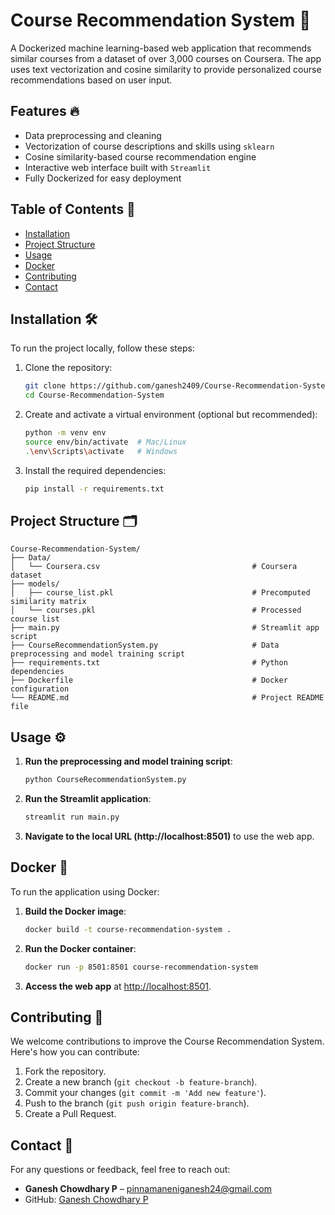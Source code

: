 # Course Recommendation System 🚀

A Dockerized machine learning-based web application that recommends similar courses from a dataset of over 3,000 courses on Coursera. The app uses text vectorization and cosine similarity to provide personalized course recommendations based on user input.

## Features 🔥
- Data preprocessing and cleaning
- Vectorization of course descriptions and skills using `sklearn`
- Cosine similarity-based course recommendation engine
- Interactive web interface built with `Streamlit`
- Fully Dockerized for easy deployment

## Table of Contents 📑
- [Installation](#installation)
- [Project Structure](#project-structure)
- [Usage](#usage)
- [Docker](#docker)
- [Contributing](#contributing)
- [Contact](#contact)

## Installation 🛠️

To run the project locally, follow these steps:

1. Clone the repository:
   ```bash
   git clone https://github.com/ganesh2409/Course-Recommendation-System.git
   cd Course-Recommendation-System
   ```

2. Create and activate a virtual environment (optional but recommended):
   ```bash
   python -m venv env
   source env/bin/activate  # Mac/Linux
   .\env\Scripts\activate   # Windows
   ```

3. Install the required dependencies:
   ```bash
   pip install -r requirements.txt
   ```
## Project Structure 🗂️

```
Course-Recommendation-System/
├── Data/
│   └── Coursera.csv                                  # Coursera dataset
├── models/
│   ├── course_list.pkl                               # Precomputed similarity matrix
│   └── courses.pkl                                   # Processed course list
├── main.py                                           # Streamlit app script
├── CourseRecommendationSystem.py                     # Data preprocessing and model training script 
├── requirements.txt                                  # Python dependencies
├── Dockerfile                                        # Docker configuration
└── README.md                                         # Project README file
```

## Usage ⚙️

1. **Run the preprocessing and model training script**:
   ```bash
   python CourseRecommendationSystem.py
   ```

2. **Run the Streamlit application**:
   ```bash
   streamlit run main.py
   ```

3. **Navigate to the local URL (http://localhost:8501)** to use the web app.

## Docker 🐳

To run the application using Docker:

1. **Build the Docker image**:
   ```bash
   docker build -t course-recommendation-system .
   ```

2. **Run the Docker container**:
   ```bash
   docker run -p 8501:8501 course-recommendation-system
   ```

3. **Access the web app** at [http://localhost:8501](http://localhost:8501).

## Contributing 🤝

We welcome contributions to improve the Course Recommendation System. Here's how you can contribute:

1. Fork the repository.
2. Create a new branch (`git checkout -b feature-branch`).
3. Commit your changes (`git commit -m 'Add new feature'`).
4. Push to the branch (`git push origin feature-branch`).
5. Create a Pull Request.

## Contact 📧

For any questions or feedback, feel free to reach out:

- **Ganesh Chowdhary P** – pinnamaneniganesh24@gmail.com
- GitHub: [Ganesh Chowdhary P](https://github.com/ganesh2409)
```
